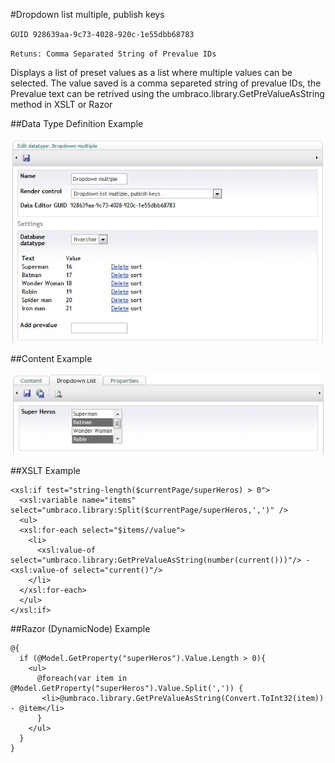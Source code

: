 #Dropdown list multiple, publish keys

`GUID 928639aa-9c73-4028-920c-1e55dbb68783`

`Retuns: Comma Separated String of Prevalue IDs`

Displays a list of preset values as a list where multiple values can be selected. The value saved is a comma separeted string of prevalue IDs, the Prevalue text can be retrived using the umbraco.library.GetPreValueAsString method in XSLT or Razor

##Data Type Definition Example

![Dropdown List, Publish Keys Data Type Definition](images/Dropdown-Multiple-Publish-Keys-DataType.jpg?raw=true)

##Content Example

![Dropdown List, Publish Keys Content Example](images/Dropdown-Multiple-Content.jpg?raw=true)

##XSLT Example

	<xsl:if test="string-length($currentPage/superHeros) > 0">  
	  <xsl:variable name="items" select="umbraco.library:Split($currentPage/superHeros,',')" />  
	  <ul>  
	  <xsl:for-each select="$items//value">
	    <li>
	      <xsl:value-of select="umbraco.library:GetPreValueAsString(number(current()))"/> - <xsl:value-of select="current()"/>
	    </li>
	  </xsl:for-each>
	  </ul>    
	</xsl:if>

##Razor (DynamicNode) Example

	@{
	  if (@Model.GetProperty("superHeros").Value.Length > 0){
	    <ul>                                                        
	      @foreach(var item in @Model.GetProperty("superHeros").Value.Split(',')) { 
	       <li>@umbraco.library.GetPreValueAsString(Convert.ToInt32(item)) - @item</li>
	      }
	    </ul>                                                                                        
	  }
	}